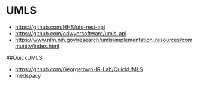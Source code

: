 # UMLS

* https://github.com/HHS/uts-rest-api
* https://github.com/odwyersoftware/umls-api
* https://www.nlm.nih.gov/research/umls/implementation_resources/community/index.html

##QuickUMLS
* https://github.com/Georgetown-IR-Lab/QuickUMLS
* medspacy
